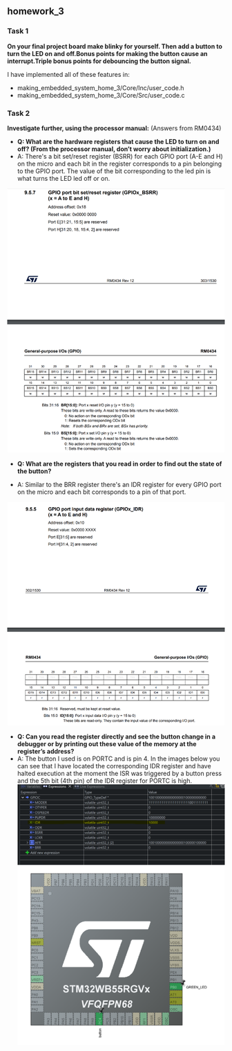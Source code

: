 ## homework_3 ##

### Task 1 ###
**On your final project board make blinky for yourself. Then add a button to turn the LED on and off.Bonus points for making the button cause an interrupt.Triple bonus points for debouncing the button signal.**

I have implemented all of these features in:
  - making_embedded_system_home_3/Core/Inc/user_code.h
  - making_embedded_system_home_3/Core/Src/user_code.c

### Task 2 ###
**Investigate further, using the processor manual:** (Answers from RM0434)
  - **Q: What are the hardware registers that cause the LED to turn on and off? (From the processor manual, don’t worry about initialization.)**
  - A: There's a bit set/reset register (BSRR) for each GPIO port (A-E and H) on the micro and each bit in the register corresponds to a pin belonging to the GPIO port. The value of the bit corresponding to the led pin is what turns the LED led off or on.

  ![](images/homework_3/GPIOx_BSRR.png)

  - **Q: What are the registers that you read in order to find out the state of the button?**

  - A: Similar to the BRR register there's an IDR register for every GPIO port on the micro and each bit corresponds to a pin of that port. 

  ![](images/homework_3/GPIOx_IDR.png)

  - **Q: Can you read the register directly and see the button change in a debugger or by printing out these value of the memory at the register’s address?**
  - A: The button I used is on PORTC and is pin 4. In the images below you can see that I have located the corresponding IDR register and have halted execution at the moment the ISR was triggered by a button press and the 5th bit (4th pin) of the IDR register for PORTC is high.
  ![](images/homework_3/button_press_IDR.png)
  ![](images/homework_3/IOC.png)

